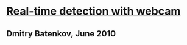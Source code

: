 # [Real-time detection with webcam]

## Dmitry Batenkov, June 2010

[Real-time detection with webcam]: http://xrds.acm.org/article.cfm?aid=1764861
